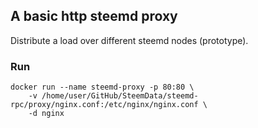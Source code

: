 ## A basic http steemd proxy
Distribute a load over different steemd nodes (prototype).

### Run
```
docker run --name steemd-proxy -p 80:80 \
    -v /home/user/GitHub/SteemData/steemd-rpc/proxy/nginx.conf:/etc/nginx/nginx.conf \
    -d nginx
```